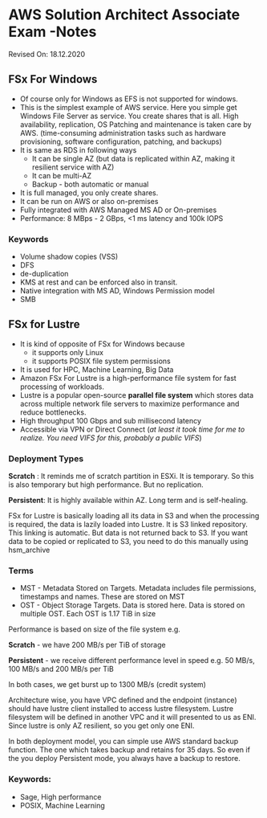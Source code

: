 # AWS Solution Architect Associate Exam -Notes

Revised On: 18.12.2020

## FSx For Windows

* Of course only for Windows as EFS is not supported for windows.
* This is the simplest example of AWS service. Here you simple get Windows File Server as service. You create shares that is all. High availability, replication, OS Patching and maintenance is taken care by AWS. (time-consuming administration tasks such as hardware provisioning, software configuration, patching, and backups)
* It is same as RDS in following ways
  * It can be single AZ (but data is replicated within AZ, making it resilient service with AZ)
  * It can be multi-AZ
  * Backup - both automatic or manual
* It is full managed, you only create shares.
* It can be run on AWS or also on-premises
* Fully integrated with AWS Managed MS AD or On-premises
* Performance: 8 MBps - 2 GBps, <1 ms latency and 100k IOPS

### Keywords

* Volume shadow copies (VSS)
* DFS
* de-duplication
* KMS at rest and can be enforced also in transit.
* Native integration with MS AD, Windows Permission model
* SMB

## FSx for Lustre

* It is kind of opposite of FSx for Windows because
  * it supports only Linux
  * it supports POSIX file system permissions
* It is used for HPC, Machine Learning, Big Data
* Amazon FSx For Lustre is a high-performance file system for fast processing of workloads.
* Lustre is a popular open-source **parallel file system** which stores data across multiple network file servers to maximize performance and reduce bottlenecks.
* High throughput 100 Gbps and sub millisecond latency
* Accessible via VPN or Direct Connect (*at least it took time for me to realize. You need VIFS for this, probably a public VIFS*)

### Deployment Types

**Scratch** : It reminds me of scratch partition in ESXi. It is temporary. So this is also temporary but high performance. But no replication.

**Persistent**: It is highly available within AZ. Long term and is self-healing.

FSx for Lustre is basically loading all its data in S3 and when the processing is required, the data is lazily loaded into Lustre. It is S3 linked repository. This linking is automatic. But data is not returned back to S3. If you want data to be copied or replicated to S3, you need to do this manually using hsm_archive

### Terms

* MST - Metadata Stored on Targets. Metadata includes file permissions, timestamps and names. These are stored on MST
* OST - Object Storage Targets. Data is stored here. Data is stored on multiple OST. Each OST is 1.17 TiB in size

Performance is based on size of the file system e.g.

**Scratch** - we have 200 MB/s per TiB of storage

**Persistent** - we receive different performance level in speed e.g. 50 MB/s, 100 MB/s and 200 MB/s per TiB

In both cases, we get burst up to 1300 MB/s (credit system)

Architecture wise, you have VPC defined and the endpoint (instance) should have lustre client installed to access lustre filesystem. Lustre filesystem will be defined in another VPC and it will presented to us as ENI. Since lustre is only AZ resilient, so you get only one ENI.

In both deployment model, you can simple use AWS standard backup function. The one which takes backup and retains for 35 days. So even if the you deploy Persistent mode, you always have a backup to restore.

### Keywords:

* Sage, High performance
* POSIX, Machine Learning
